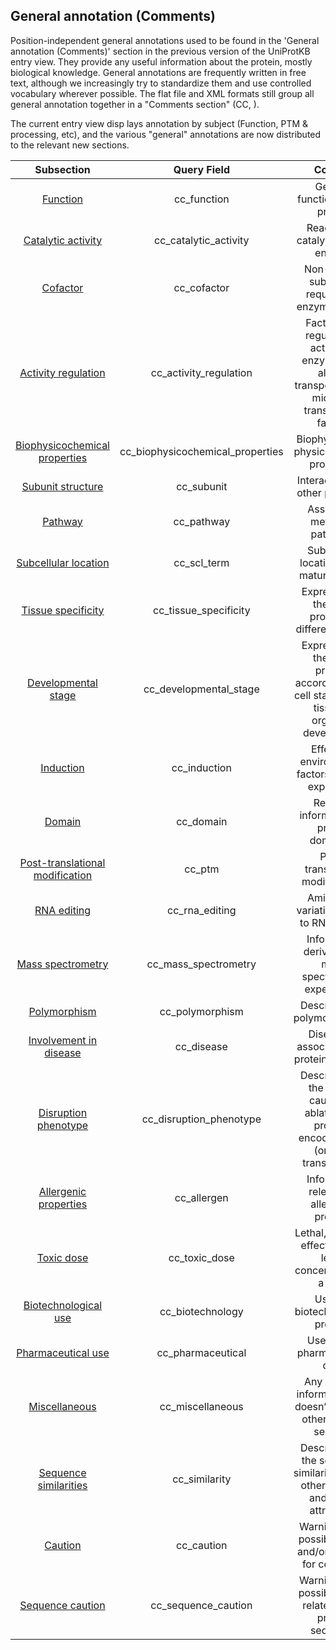 ## General annotation (Comments)
Position-independent general annotations used to be found in the 'General annotation (Comments)' section in the previous version of the UniProtKB entry view. They provide any useful information about the protein, mostly biological knowledge. General annotations are frequently written in free text, although we increasingly try to standardize them and use controlled vocabulary wherever possible. The flat file and XML formats still group all general annotation together in a "Comments section" (CC, ).

The current entry view disp lays annotation by subject (Function, PTM & processing, etc), and the various "general" annotations are now distributed to the relevant new sections.

**Subsection**|**Query Field**|**Content**
:-----:|:-----:|:-----:
[Function](https://beta.uniprot.org/help/function)|cc\_function|General function(s) of a protein
[Catalytic activity](https://beta.uniprot.org/help/catalytic\_activity)|cc\_catalytic\_activity|Reaction(s) catalyzed by an enzyme
[Cofactor](https://beta.uniprot.org/help/cofactor)|cc\_cofactor|Non-protein substance required for enzyme activity
[Activity regulation](https://beta.uniprot.org/help/activity\_regulation)|cc\_activity\_regulation|Factors that regulate the activity of enzymes, but also of transporters and microbial transcription factors
[Biophysicochemical properties](https://beta.uniprot.org/help/biophysicochemical\_properties)|cc\_biophysicochemical\_properties|Biophysical and physicochemical properties
[Subunit structure](https://beta.uniprot.org/help/subunit\_structure)|cc\_subunit|Interaction with other protein(s)
[Pathway](https://beta.uniprot.org/help/pathway)|cc\_pathway|Associated metabolic pathways
[Subcellular location](https://beta.uniprot.org/help/subcellular\_location)|cc\_scl\_term|Subcellular location of the mature protein
[Tissue specificity](https://beta.uniprot.org/help/tissue\_specificity)|cc\_tissue\_specificity|Expression of the gene product in different tissues
[Developmental stage](https://beta.uniprot.org/help/developmental\_stage)|cc\_developmental\_stage|Expression of the gene product according to the cell stage and/or tissue or organism development
[Induction](https://beta.uniprot.org/help/induction)|cc\_induction|Effects of environmental factors on gene expression
[Domain](https://beta.uniprot.org/help/domain\_cc)|cc\_domain|Relevant information on protein domain(s)
[Post-translational modification](https://beta.uniprot.org/help/post-translational\_modification)|cc\_ptm|Post-translational modifications
[RNA editing](https://beta.uniprot.org/help/rna\_editing)|cc\_rna\_editing|Amino acid variation(s) due to RNA editing
[Mass spectrometry](https://beta.uniprot.org/help/mass\_spectrometry)|cc\_mass\_spectrometry|Information derived from mass spectrometry experiments
[Polymorphism](https://beta.uniprot.org/help/polymorphism)|cc\_polymorphism|Description of polymorphism(s)
[Involvement in disease](https://beta.uniprot.org/help/involvement\_in\_disease)|cc\_disease|Disease(s) associated with protein defect(s)
[Disruption phenotype](https://beta.uniprot.org/help/disruption\_phenotype)|cc\_disruption\_phenotype|Description of the effects caused by ablation of a protein-encoding gene (or of its transcript(s))
[Allergenic properties](https://beta.uniprot.org/help/allergenic\_properties)|cc\_allergen|Information relevant to allergenic proteins
[Toxic dose](https://beta.uniprot.org/help/toxic\_dose)|cc\_toxic\_dose|Lethal, paralytic, effect dose or lethal concentration of a toxin
[Biotechnological use](https://beta.uniprot.org/help/biotechnological\_use)|cc\_biotechnology|Use in a biotechnological process
[Pharmaceutical use](https://beta.uniprot.org/help/pharmaceutical\_use)|cc\_pharmaceutical|Use of as a pharmaceutical drug
[Miscellaneous](https://beta.uniprot.org/help/miscellaneous)|cc\_miscellaneous|Any relevant information that doesn’t fit in any other defined sections
[Sequence similarities](https://beta.uniprot.org/help/sequence\_similarities)|cc\_similarity|Description of the sequence similaritie(s) with other proteins and family attribution
[Caution](https://beta.uniprot.org/help/caution)|cc\_caution|Warning about possible errors and/or grounds for confusion
[Sequence caution](https://beta.uniprot.org/help/sequence\_caution)|cc\_sequence\_caution|Warning about possible errors related to the protein sequence